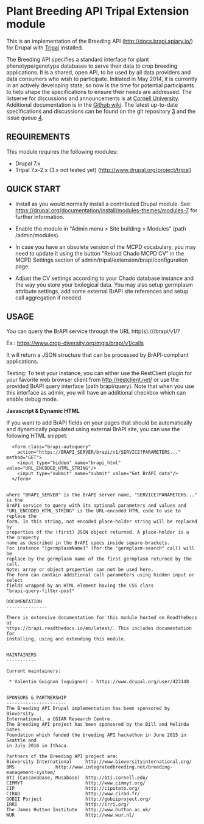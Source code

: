 Plant Breeding API Tripal Extension module
============================================

This is an implementation of the Breeding API (http://docs.brapi.apiary.io/) for
Drupal with [Tripal](https://github.com/tripal/tripal) installed.

The Breeding API specifies a standard interface for plant phenotype/genotype
databases to serve their data to crop breeding applications. It is a shared,
open API, to be used by all data providers and data consumers who wish to
participate. Initiated in May 2014, it is currently in an actively developing
state, so now is the time for potential participants to help shape the
specifications to ensure their needs are addressed. The listserve for
discussions and announcements is at [Cornell University][1]. Additional
documentation is in the [Github wiki][2]. The latest up-to-date specifications
and discussions can be found on the git repository [3] and the issue queue [4].

[1]: http://mail2.sgn.cornell.edu/cgi-bin/mailman/listinfo/plant-breeding-api
[2]: https://github.com/plantbreeding/documentation
[3]: https://github.com/plantbreeding/API
[4]: https://github.com/plantbreeding/API/issues


REQUIREMENTS
------------

This module requires the following modules:

 * Drupal 7.x
 * Tripal 7.x-2.x (3.x not tested yet) (http://www.drupal.org/project/tripal)


QUICK START
------------

 * Install as you would normally install a contributed Drupal module. See:
   https://drupal.org/documentation/install/modules-themes/modules-7
   for further information.

 * Enable the module in "Admin menu > Site building > Modules" (path 
   /admin/modules).

 * In case you have an obsolete version of the MCPD vocabulary, you may need to
   update it using the button "Reload Chado MCPD CV" in the MCPD Settings
   section of admin/tripal/extension/brapi/configuration page.

 * Adjust the CV settings according to your Chado database instance and the way 
   you store your biological data. You may also setup germplasm attribute settings, 
   add some external BrAPI site references and setup call aggregation if needed.

USAGE
-------

You can query the BrAPI service through the URL
http(s)://<your-drupal-site>/brapi/v1/<service-name>?<query-parameters>

Ex.:
https://www.crop-diversity.org/mgis/brapi/v1/calls

It will return a JSON structure that can be processed by BrAPI-compliant
applications.

Testing:
To test your instance, you can either use the RestClient plugin for your
favorite web browser client from http://restclient.net/ or use the provided
BrAPI query interface (path brapi/query). Note that when you use this interface
as admin, you will have an additional checkbox which can enable debug mode.

**Javascript & Dynamic HTML**

If you want to add BrAPI fields on your pages that should be automatically and
dynamically populated using external BrAPI site, you can use the following HTML
snippet:

```
  <form class="brapi-autoquery"
    action="https://BRAPI_SERVER/brapi/v1/SERVICE?PARAMETERS..." method="GET">
    <input type="hidden" name="brapi_html" value="URL_ENCODED_HTML_STRING"/>
    <input type="submit" name="submit" value="Get BrAPI data"/>
  </form>
```

```

where "BRAPI_SERVER" is the BrAPI server name, "SERVICE?PARAMETERS..." is the
BrAPI service to query with its optional parameters and values and 
"URL_ENCODED_HTML_STRING" is the URL-encoded HTML code to use to replace the
form. In this string, not encoded place-holder string will be replaced by
properties of the (first) JSON object returned. A place-holder is a the property
name as described in the BrAPI specs inside square-brackets.
For instance "[germplasmName]" (for the "germplasm-search" call) will be
replace by the germplasm name of the first germplasm returned by the call.
Note: array or object properties can not be used here.
The form can contain additional call parameters using hidden input or select
fields wrapped by an HTML element having the CSS class
"brapi-query-filter-post"

DOCUMENTATION
---------------

There is extensive documentation for this module hosted on ReadtheDocs at
https://brapi.readthedocs.io/en/latest/. This includes documentation for
installing, using and extending this module.


MAINTAINERS
-----------

Current maintainers:

 * Valentin Guignon (vguignon) - https://www.drupal.org/user/423148


SPONSORS & PARTNERSHIP
----------------------
The Breeding API Drupal implementation has been sponsored by Bioversity
International, a CGIAR Research Centre.
The Breeding API project has been sponsored by the Bill and Melinda Gates
Foundation which funded the breeding API hackathon in June 2015 in Seattle and
in July 2016 in Ithaca.

Partners of the Breeding API project are:
Bioversity International     http://www.bioversityinternational.org/
BMS               http://www.integratedbreeding.net/breeding-management-system/
BTI (Cassavabase, Musabase)  http://bti.cornell.edu/
CIMMYT                       http://www.cimmyt.org/
CIP                          http://cipotato.org/
CIRAD                        http://www.cirad.fr/
GOBII Porject                http://gobiiproject.org/
IRRI                         http://irri.org/
The James Hutton Institute   http://www.hutton.ac.uk/
WUR                          http://www.wur.nl/
